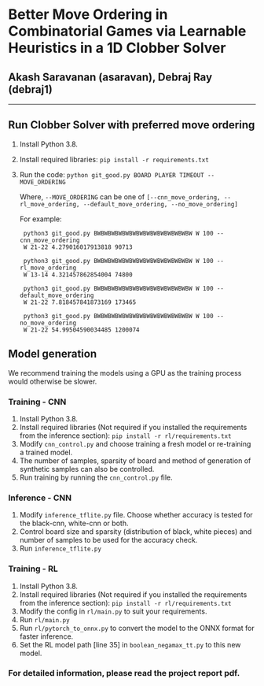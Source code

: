 # Better Move Ordering in Combinatorial Games via Learnable Heuristics in a 1D Clobber Solver
## Akash Saravanan (asaravan), Debraj Ray (debraj1)
---

## Run Clobber Solver with preferred move ordering

1. Install Python 3.8.
2. Install required libraries: `pip install -r requirements.txt`
3. Run the code: `python git_good.py BOARD PLAYER TIMEOUT --MOVE_ORDERING`

   Where, `--MOVE_ORDERING` can be one of `[--cnn_move_ordering, --rl_move_ordering, --default_move_ordering, --no_move_ordering]` 

   For example:
   ```
    python3 git_good.py BWBWBWBWBWBWBWBWBWBWBWBWBWBW W 100 --cnn_move_ordering
    W 21-22 4.279016017913818 90713

    python3 git_good.py BWBWBWBWBWBWBWBWBWBWBWBWBWBW W 100 --rl_move_ordering
    W 13-14 4.321457862854004 74800
    
    python3 git_good.py BWBWBWBWBWBWBWBWBWBWBWBWBWBW W 100 --default_move_ordering
    W 21-22 7.818457841873169 173465
    
    python3 git_good.py BWBWBWBWBWBWBWBWBWBWBWBWBWBW W 100 --no_move_ordering
    W 21-22 54.99504590034485 1200074
   ```

## Model generation

We recommend training the models using a GPU as the training process would otherwise be slower.

### Training - CNN

1. Install Python 3.8.
2. Install required libraries (Not required if you installed the requirements from the inference section): `pip install -r rl/requirements.txt`
3. Modify `cnn_control.py` and choose training a fresh model or re-training a trained model.
4. The number of samples, sparsity of board and method of generation of synthetic samples can also be controlled.
5. Run training by running the `cnn_control.py` file.

### Inference - CNN

1. Modify `inference_tflite.py` file. Choose whether accuracy is tested for the black-cnn, white-cnn or both.
2. Control board size and sparsity (distribution of black, white pieces) and number of samples to be used for the accuracy check.
3. Run `inference_tflite.py`


### Training - RL

1. Install Python 3.8.
2. Install required libraries (Not required if you installed the requirements from the inference section): `pip install -r rl/requirements.txt`
3. Modify the config in `rl/main.py` to suit your requirements.
4. Run `rl/main.py`
5. Run `rl/pytorch_to_onnx.py` to convert the model to the ONNX format for faster inference.
6. Set the RL model path [line 35] in `boolean_negamax_tt.py` to this new model.

### For detailed information, please read the project report pdf.
